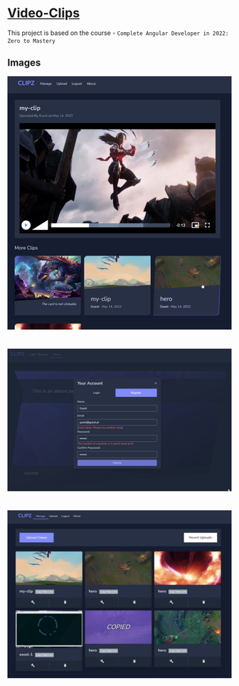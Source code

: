 # [Video-Clips](https://clip12.web.app/)

This project is based on the course - `Complete Angular Developer in 2022: Zero to Mastery`



## Images
![clip](src/assets/img/clip-readme_1.jpg)
#
![register](src/assets/img/clip-readme_2.jpg)
#
![manage](src/assets/img/clip-readme_3.jpg)
